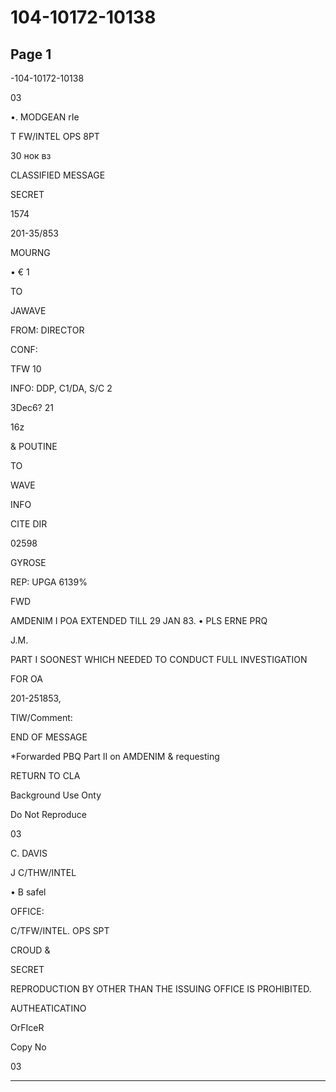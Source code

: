 # 104-10172-10138

## Page 1

-104-10172-10138

03

•. MODGEAN rIe

T FW/INTEL OPS 8PT

30 нок вз

CLASSIFIED MESSAGE

SECRET

1574

201-35/853

MOURNG

• € 1

TO

JAWAVE

FROM: DIRECTOR

CONF:

TFW 10

INFO: DDP, C1/DA, S/C 2

3Dec6? 21

16z

& POUTINE

TO

WAVE

INFO

CITE DIR

02598

GYROSE

REP: UPGA 6139%

FWD

AMDENIM I POA EXTENDED TILL 29 JAN 83. • PLS ERNE PRQ

J.M.

PART I SOONEST WHICH NEEDED TO CONDUCT FULL INVESTIGATION

FOR OA

201-251853,

TIW/Comment:

END OF MESSAGE

*Forwarded PBQ Part II on AMDENIM & requesting

RETURN TO CLA

Background Use Onty

Do Not Reproduce

03

C. DAVIS

J C/THW/INTEL

• B safel

OFFICE:

C/TFW/INTEL. OPS SPT

CROUD &

SECRET

REPRODUCTION BY OTHER THAN THE ISSUING OFFICE IS PROHIBITED.

AUTHEATICATINO

OrFIceR

Copy No

03

---

